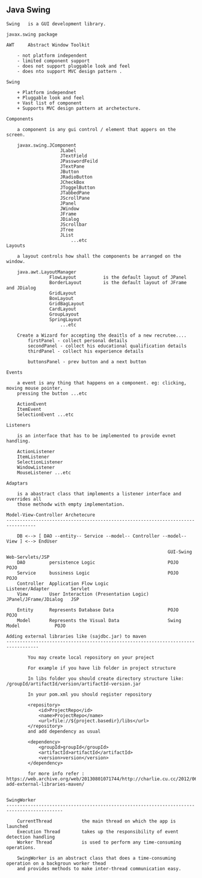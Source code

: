 Java Swing
-----------------------------------------------------------------------------

    Swing   is a GUI development library.

    javax.swing package

    AWT     Abstract Window Toolkit

        - not platform independent
        - limited component support
        - does not support pluggable look and feel
        - does nto support MVC design pattern .

    Swing

        + Platform independnet
        + Pluggable look and feel
        + Vast list of component 
        + Supports MVC design pattern at archetecture.

    Components

        a component is any gui control / element that appers on the screen.

        javax.swing.JComponent
                        JLabel
                        JTextField
                        JPasswordFeild
                        JTextPane
                        JButton
                        JRadioButton
                        JCheckBox
                        JToggelButton
                        JTabbedPane
                        JScrollPane
                        JPanel
                        JWindow
                        JFrame
                        JDialog
                        JScrollbar
                        JTree
                        JList
                            ...etc
    Layouts

        a layout controls how shall the components be arranged on the window.

        java.awt.LayoutManager
                    FlowLayout          is the default layout of JPanel
                    BorderLayout        is the default layout of JFrame and JDialog                    
                    GridLayout
                    BoxLayout                    
                    GridBagLayout
                    CardLayout
                    GroupLayout
                    SpringLayout
                        ...etc

        Create a Wizard for accepting the deaitls of a new recrutee....
            firstPanel - collect personal details
            secondPanel - collect his educational qualification details
            thirdPanel - collect his experience details

            buttonsPanel - prev button and a next button

    Events

        a event is any thing that happens on a component. eg: clicking, moving mouse pointer,
        pressing the button ...etc

        ActionEvent
        ItemEvent
        SelectionEvent ...etc

    Listeners

        is an interface that has to be implemented to provide evnet handling.

        ActionListener
        ItemListener
        SelectionListener
        WindowListener
        MouseListener ...etc

    Adaptars
    
        is a abastract class that implements a listener interface and overrides all
        those methodw with empty implementation.

    Model-View-Controller Archetecure
    ---------------------------------------------------------------------------------

        DB <--> [ DAO --entity-- Service --model-- Controller --model-- View ] <--> EndUser

                                                                GUI-Swing               Web-Servlets/JSP
        DAO         persistence Logic                           POJO                    POJO
        Service     bussiness Logic                             POJO                    POJO
        Controller  Application Flow Logic                      Listener/Adapter        Servlet
        View        User Interaction (Presentation Logic)       JPanel/JFrame/JDialog   JSP

        Entity      Represents Database Data                    POJO                    POJO
        Model       Represents the Visual Data                  Swing Model             POJO

    Adding external libraries like (sajdbc.jar) to maven
    ----------------------------------------------------------------------------------
            
            You may create local repository on your project

            For example if you have lib folder in project structure

            In libs folder you should create directory structure like: /groupId/artifactId/version/artifactId-version.jar

            In your pom.xml you should register repository

            <repository>
                <id>ProjectRepo</id>
                <name>ProjectRepo</name>
                <url>file://${project.basedir}/libs</url>
            </repository>
            and add dependency as usual

            <dependency>
                <groupId>groupId</groupId>
                <artifactId>artifactId</artifactId>
                <version>version</version>
            </dependency>

            for more info refer :  https://web.archive.org/web/20130801071744/http://charlie.cu.cc/2012/06/how-add-external-libraries-maven/
           

    SwingWorker
    -------------------------------------------------------------------------------------------

        CurrentThread           the main thread on which the app is launched
        Execution Thread        takes up the responsibility of event detection handling
        Worker Thread           is used to perform any time-consuming operations.

        SwingWorker is an abstract class that does a time-consuming operation on a backgroun worker thead
        and provides methods to make inter-thread communication easy.

        